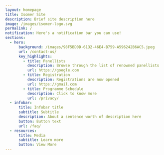 ```yaml
---
layout: homepage
title: Isomer Site
description: Brief site description here
image: /images/isomer-logo.svg
permalink: /
notification: Here's a notification bar you can use!
sections:
  - hero:
      background: /images/98F5BD0D-6132-46E4-B759-A596242B6AC5.jpeg
      url: /contact-us/
      key_highlights:
        - title: Panellists
          description: Browse through the list of renowned panellists
          url: https://google.com
        - title: Registration
          description: Registrations are now opened
          url: https://gmail.com
        - title: Programme Schedule
          description: Click to know more
          url: /privacy/
  - infobar:
      title: Infobar title
      subtitle: Subtitle
      description: About a sentence worth of description here
      button: Button text
      url: /faq/
  - resources:
      title: Media
      subtitle: Learn more
      button: View More
---
```

